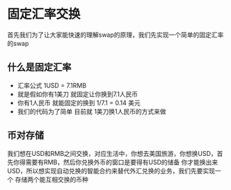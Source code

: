 # 固定汇率交换

首先我们为了让大家能快速的理解swap的原理，我们先实现一个简单的固定汇率的swap

## 什么是固定汇率
- 汇率公式 1USD = 7.1RMB 
- 就是假如你有1美刀 就固定让你换到7.1人民币
- 你有1人民币 就能固定的换到  1/7.1 = 0.14 美元
- 我们的代码为了简单 目前就 1美刀换1人民币的方式来做

## 币对存储
我们想在USD和RMB之间交换，对应生活中，你想去美国旅游，你想换USD，首先你得需要有RMB，然后你兑换外币的窗口是要得有USD的储备
你才能换出来USD，所以想实现自动兑换的智能合约来替代外汇兑换的业务，我们先要实现一个 存储两个能互相交换的币种

